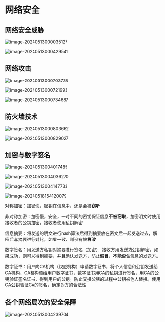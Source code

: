 # 网络安全

## 网络安全威胁

![image-20240513000035127](image-20240513000035127.png)

![image-20240513000429541](image-20240513000429541.png)

## 网络攻击

![image-20240513000703738](image-20240513000703738.png)

![image-20240513000721993](image-20240513000721993.png)

![image-20240513000734687](image-20240513000734687.png)

## 防火墙技术

![image-20240513000803662](image-20240513000803662.png)

![image-20240513000829027](image-20240513000829027.png)

## 加密与数字签名

![image-20240513004017485](image-20240513004017485.png)

![image-20240513004036270](image-20240513004036270.png)

![image-20240513004147733](image-20240513004147733.png)

![image-20240518154120079](image-20240518154120079.png)

对称加密：加密快，密钥在信息中，还是会被**窃听**

非对称加密：加密慢，安全，一对不同的密钥保证信息**不被窃取**，加密明文时使用接收者的公钥加密，接收者使用私钥解密

信息摘要：将发送的明文进行hash算法后得到摘要放在密文后一起发送过去，解密后与摘要进行对比，如果一致，则没有被**篡改**

数字签名：用发送方私钥对摘要进行签名（加密），接收方用发送方公钥解密，如果成功，则可以得到摘要，并且确认发送方，防止**假冒**，**不能否认**信息的发送方。

数字证书：用户向CA机构（权威机构）申请数字证书，将个人信息和公钥发送给CA机构，CA机构颁给用户数字证书，数字证书用CA的私钥进行签名，用CA的公钥验证签名证书，得到用户的公钥。防止交换公钥的过程中公钥被他人替换。使用CA公钥验证CA的签名，确定对方的合法性



## 各个网络层次的安全保障

![image-20240513004239704](image-20240513004239704.png)